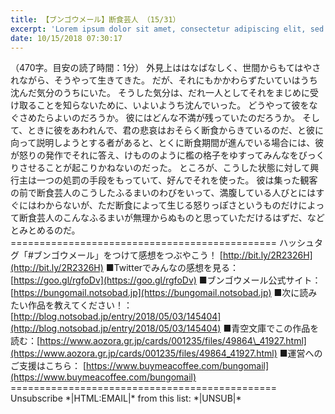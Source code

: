 ```yaml
---
title: 【ブンゴウメール】断食芸人 （15/31）
excerpt: 'Lorem ipsum dolor sit amet, consectetur adipiscing elit, sed do eiusmod tempor incididunt ut labore et dolore magna aliqua. Praesent elementum facilisis leo vel fringilla est ullamcorper eget. At imperdiet dui accumsan sit amet nulla facilisi morbi tempus.'
date: 10/15/2018 07:30:17
---
```


（470字。目安の読了時間：1分） 外見上ははなばなしく、世間からもてはやされながら、そうやって生きてきた。 だが、それにもかかわらずたいていはうち沈んだ気分のうちにいた。 そうした気分は、だれ一人としてそれをまじめに受け取ることを知らないために、いよいようち沈んでいった。 どうやって彼をなぐさめたらよいのだろうか。 彼にはどんな不満が残っていたのだろうか。 そして、ときに彼をあわれんで、君の悲哀はおそらく断食からきているのだ、と彼に向って説明しようとする者があると、とくに断食期間が進んでいる場合には、彼が怒りの発作でそれに答え、けもののように檻の格子をゆすってみんなをびっくりさせることが起こりかねないのだった。 ところが、こうした状態に対して興行主は一つの処罰の手段をもっていて、好んでそれを使った。 彼は集った観客の前で断食芸人のこうしたふるまいのわびをいって、満腹している人びとにはすぐにはわからないが、ただ断食によって生じる怒りっぽさというものだけによって断食芸人のこんなふるまいが無理からぬものと思っていただけるはずだ、などとみとめるのだ。 ============================================== ハッシュタグ「#ブンゴウメール」をつけて感想をつぶやこう！ [http://bit.ly/2R2326H](http://bit.ly/2R2326H) ■Twitterでみんなの感想を見る：[https://goo.gl/rgfoDv](https://goo.gl/rgfoDv) ■ブンゴウメール公式サイト：[https://bungomail.notsobad.jp](https://bungomail.notsobad.jp) ■次に読みたい作品を教えてください！：[http://blog.notsobad.jp/entry/2018/05/03/145404](http://blog.notsobad.jp/entry/2018/05/03/145404) ■青空文庫でこの作品を読む：[https://www.aozora.gr.jp/cards/001235/files/49864\_41927.html](https://www.aozora.gr.jp/cards/001235/files/49864_41927.html) ■運営へのご支援はこちら： [https://www.buymeacoffee.com/bungomail](https://www.buymeacoffee.com/bungomail) ============================================== Unsubscribe \*|HTML:EMAIL|\* from this list: \*|UNSUB|\*